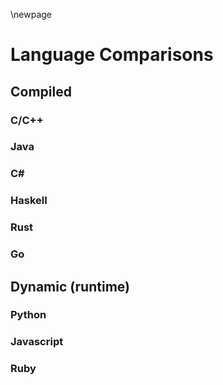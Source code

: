 \newpage

# Language Comparisons

## Compiled

### C/C++

### Java

### C#

### Haskell

### Rust

### Go

## Dynamic (runtime)

### Python

### Javascript

### Ruby
